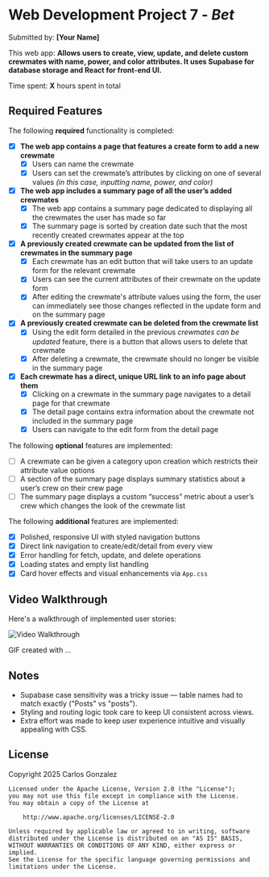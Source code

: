 # Web Development Project 7 - *Bet*

Submitted by: **[Your Name]**

This web app: **Allows users to create, view, update, and delete custom crewmates with name, power, and color attributes. It uses Supabase for database storage and React for front-end UI.**

Time spent: **X** hours spent in total

## Required Features

The following **required** functionality is completed:

- [x] **The web app contains a page that features a create form to add a new crewmate**
  - [x] Users can name the crewmate
  - [x] Users can set the crewmate’s attributes by clicking on one of several values *(in this case, inputting name, power, and color)*

- [x] **The web app includes a summary page of all the user’s added crewmates**
  - [x] The web app contains a summary page dedicated to displaying all the crewmates the user has made so far
  - [x] The summary page is sorted by creation date such that the most recently created crewmates appear at the top

- [x] **A previously created crewmate can be updated from the list of crewmates in the summary page**
  - [x] Each crewmate has an edit button that will take users to an update form for the relevant crewmate
  - [x] Users can see the current attributes of their crewmate on the update form
  - [x] After editing the crewmate's attribute values using the form, the user can immediately see those changes reflected in the update form and on the summary page 

- [x] **A previously created crewmate can be deleted from the crewmate list**
  - [x] Using the edit form detailed in the previous _crewmates can be updated_ feature, there is a button that allows users to delete that crewmate
  - [x] After deleting a crewmate, the crewmate should no longer be visible in the summary page

- [x] **Each crewmate has a direct, unique URL link to an info page about them**
  - [x] Clicking on a crewmate in the summary page navigates to a detail page for that crewmate
  - [x] The detail page contains extra information about the crewmate not included in the summary page
  - [x] Users can navigate to the edit form from the detail page

The following **optional** features are implemented:

- [ ] A crewmate can be given a category upon creation which restricts their attribute value options
- [ ] A section of the summary page displays summary statistics about a user’s crew on their crew page
- [ ] The summary page displays a custom “success” metric about a user’s crew which changes the look of the crewmate list

The following **additional** features are implemented:

* [x] Polished, responsive UI with styled navigation buttons
* [x] Direct link navigation to create/edit/detail from every view
* [x] Error handling for fetch, update, and delete operations
* [x] Loading states and empty list handling
* [x] Card hover effects and visual enhancements via `App.css`

## Video Walkthrough

Here's a walkthrough of implemented user stories:

<img src='http://i.imgur.com/link/to/your/gif/file.gif' title='Video Walkthrough' width='' alt='Video Walkthrough' />

GIF created with ...

## Notes

- Supabase case sensitivity was a tricky issue — table names had to match exactly ("Posts" vs "posts").
- Styling and routing logic took care to keep UI consistent across views.
- Extra effort was made to keep user experience intuitive and visually appealing with CSS.

## License

 Copyright 2025 Carlos Gonzalez

    Licensed under the Apache License, Version 2.0 (the "License");
    you may not use this file except in compliance with the License.
    You may obtain a copy of the License at

        http://www.apache.org/licenses/LICENSE-2.0

    Unless required by applicable law or agreed to in writing, software
    distributed under the License is distributed on an "AS IS" BASIS,
    WITHOUT WARRANTIES OR CONDITIONS OF ANY KIND, either express or implied.
    See the License for the specific language governing permissions and
    limitations under the License.
